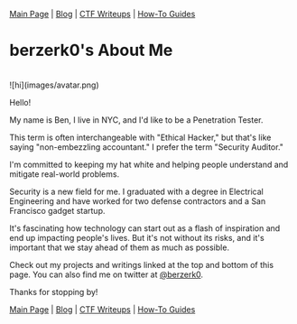 [Main Page](../index.html) \| [Blog](https://github.com/berzerk0/GitPage/wiki/Post-Listing) \| [CTF Writeups](../CTF-Writeups/CTF-index.html) \| [How-To Guides](../How-To-Guides/HowTo-index.html) <br>

# berzerk0's About Me

<br>
![hi](images/avatar.png)
<br>

Hello!

My name is Ben, I live in NYC, and I'd like to be a Penetration Tester.

This term is often interchangeable with "Ethical Hacker," but that's like saying "non-embezzling accountant." I prefer the term "Security Auditor."

I'm committed to keeping my hat white and helping people understand and mitigate real-world problems.


Security is a new field for me. I graduated with a degree in Electrical Engineering and have worked for two defense contractors and a San Francisco gadget startup.

It's fascinating how technology can start out as a flash of inspiration and end up impacting people's lives. But it's not without its risks, and it's important that we stay ahead of them as much as possible.


Check out my projects and writings linked at the top and bottom of this page. You can also find me on twitter at [@berzerk0](https://twitter.com/berzerk0).

Thanks for stopping by!


[Main Page](../index.html) \| [Blog](https://github.com/berzerk0/GitPage/wiki/Post-Listing) \| [CTF Writeups](../CTF-Writeups/CTF-index.html) \| [How-To Guides](../How-To-Guides/HowTo-index.html) <br>
